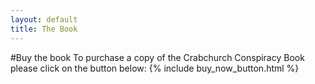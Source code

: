 ```yaml
---
layout: default
title: The Book
---
```


#Buy the book
To purchase a copy of the Crabchurch Conspiracy Book please click on the button below:
{% include buy_now_button.html %}